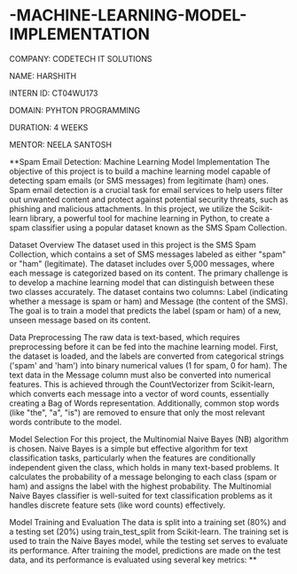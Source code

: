 # -MACHINE-LEARNING-MODEL-IMPLEMENTATION

COMPANY: CODETECH IT SOLUTIONS

NAME: HARSHITH

INTERN ID: CT04WU173

DOMAIN: PYHTON PROGRAMMING

DURATION: 4 WEEKS

MENTOR: NEELA SANTOSH

**Spam Email Detection: Machine Learning Model Implementation
The objective of this project is to build a machine learning model capable of detecting spam emails (or SMS messages) from legitimate (ham) ones. Spam email detection is a crucial task for email services to help users filter out unwanted content and protect against potential security threats, such as phishing and malicious attachments. In this project, we utilize the Scikit-learn library, a powerful tool for machine learning in Python, to create a spam classifier using a popular dataset known as the SMS Spam Collection.

Dataset Overview
The dataset used in this project is the SMS Spam Collection, which contains a set of SMS messages labeled as either "spam" or "ham" (legitimate). The dataset includes over 5,000 messages, where each message is categorized based on its content. The primary challenge is to develop a machine learning model that can distinguish between these two classes accurately. The dataset contains two columns: Label (indicating whether a message is spam or ham) and Message (the content of the SMS). The goal is to train a model that predicts the label (spam or ham) of a new, unseen message based on its content.

Data Preprocessing
The raw data is text-based, which requires preprocessing before it can be fed into the machine learning model. First, the dataset is loaded, and the labels are converted from categorical strings ('spam' and 'ham') into binary numerical values (1 for spam, 0 for ham). The text data in the Message column must also be converted into numerical features. This is achieved through the CountVectorizer from Scikit-learn, which converts each message into a vector of word counts, essentially creating a Bag of Words representation. Additionally, common stop words (like "the", "a", "is") are removed to ensure that only the most relevant words contribute to the model.

Model Selection
For this project, the Multinomial Naive Bayes (NB) algorithm is chosen. Naive Bayes is a simple but effective algorithm for text classification tasks, particularly when the features are conditionally independent given the class, which holds in many text-based problems. It calculates the probability of a message belonging to each class (spam or ham) and assigns the label with the highest probability. The Multinomial Naive Bayes classifier is well-suited for text classification problems as it handles discrete feature sets (like word counts) effectively.

Model Training and Evaluation
The data is split into a training set (80%) and a testing set (20%) using train_test_split from Scikit-learn. The training set is used to train the Naive Bayes model, while the testing set serves to evaluate its performance. After training the model, predictions are made on the test data, and its performance is evaluated using several key metrics:
**

